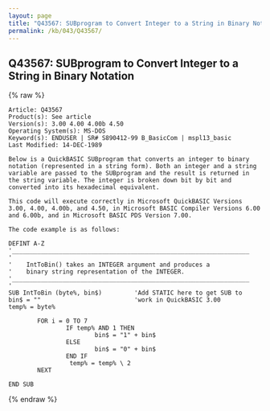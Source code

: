 ```yaml
---
layout: page
title: "Q43567: SUBprogram to Convert Integer to a String in Binary Notation"
permalink: /kb/043/Q43567/
---
```


## Q43567: SUBprogram to Convert Integer to a String in Binary Notation

{% raw %}

	Article: Q43567
	Product(s): See article
	Version(s): 3.00 4.00 4.00b 4.50
	Operating System(s): MS-DOS
	Keyword(s): ENDUSER | SR# S890412-99 B_BasicCom | mspl13_basic
	Last Modified: 14-DEC-1989
	
	Below is a QuickBASIC SUBprogram that converts an integer to binary
	notation (represented in a string form). Both an integer and a string
	variable are passed to the SUBprogram and the result is returned in
	the string variable. The integer is broken down bit by bit and
	converted into its hexadecimal equivalent.
	
	This code will execute correctly in Microsoft QuickBASIC Versions
	3.00, 4.00, 4.00b, and 4.50, in Microsoft BASIC Compiler Versions 6.00
	and 6.00b, and in Microsoft BASIC PDS Version 7.00.
	
	The code example is as follows:
	
	DEFINT A-Z
	'__________________________________________________________________
	'
	'    IntToBin() takes an INTEGER argument and produces a
	'    binary string representation of the INTEGER.
	'__________________________________________________________________
	'
	SUB IntToBin (byte%, bin$)         'Add STATIC here to get SUB to
	bin$ = ""                          'work in QuickBASIC 3.00
	temp% = byte%
	
	        FOR i = 0 TO 7
	                IF temp% AND 1 THEN
	                        bin$ = "1" + bin$
	                ELSE
	                        bin$ = "0" + bin$
	                END IF
	                 temp% = temp% \ 2
	        NEXT
	
	END SUB

{% endraw %}

